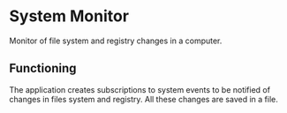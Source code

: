 # System Monitor

Monitor of file system and registry changes in a computer.

## Functioning

The application creates subscriptions to system events to be notified of changes in files system and registry. All these changes are saved in a file.